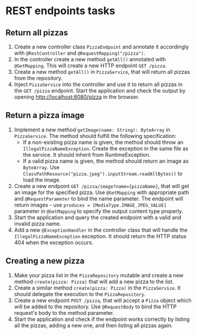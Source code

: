 # REST endpoints tasks

## Return all pizzas
1. Create a new controller class `PizzaEndpoint` and annotate it accordingly with `@RestController` and `@RequestMapping("/pizza")`.
2. In the controller create a new method `getAll()` annotated with `@GetMapping`. This will create a new HTTP endpoint `GET /pizza`.
3. Create a new method `getAll()` in `PizzaService`, that will return all pizzas
from the repository.
4. Inject `PizzaService` into the controller and use it to return all pizzas in the `GET /pizza` endpoint. Start the application and check the output by opening [http://localhost:8080/pizza](http://localhost:8080/pizza) in the browser.

## Return a pizza image 
1. Implement a new method `getImage(name: String): ByteArray` in  `PizzaService`. The method should fulfill the following specification:
   * If a non-existing pizza name is given, the method should throw an `IllegalPizzaNameException`. Create the exception in the same file as the service. It should inherit from RuntimeException.
   * If a valid pizza name is given, the method should return an image as `ByteArray`. Use `ClassPathResource("pizza.jpeg").inputStream.readAllBytes()` to load the image.
2. Create a new endpoint `GET /pizza/image?name={pizzaName}`, that will get an image for the specified pizza. Use `@GetMapping` with appropriate path and `@RequestParameter` to bind the name parameter. The endpoint will return
   images - use `produces = [MediaType.IMAGE_JPEG_VALUE]` parameter in `@GetMapping` to specify the output content type properly.
3. Start the application and query the created endpoint with a valid and
invalid pizza name.
4. Add a new `@ExceptionHandler` in the controller class that will handle the `IllegalPizzaNameException` exception. It should return the HTTP status 404
 when the exception occurs.

## Creating a new pizza
1. Make your pizza list in the `PizzaRepository` mutable and create a new method
`create(pizza: Pizza)` that will add a new pizza to the list.
2. Create a similar method `create(pizza: Pizza)` in the `PizzaService`. It should delegate the execution to the `PizzaRepository`.
3. Create a new endpoint `POST /pizza`, that will accept a `Pizza` object which will be added to the repository. Use `@RequestBody` to bind the
HTTP request's body to the method parameter.
4. Start the application and check if the endpoint works correctly by listing
all the pizzas, adding a new one, and then listing all pizzas again.
